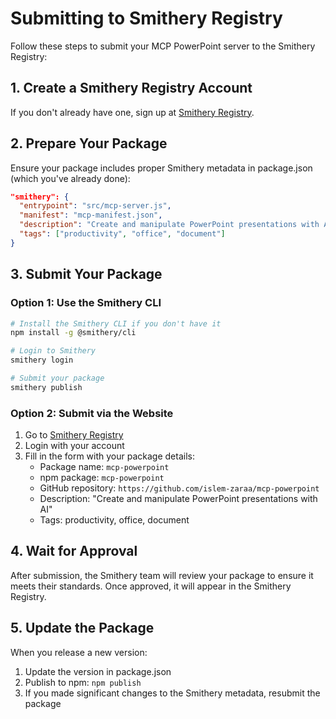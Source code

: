 # Submitting to Smithery Registry

Follow these steps to submit your MCP PowerPoint server to the Smithery Registry:

## 1. Create a Smithery Registry Account

If you don't already have one, sign up at [Smithery Registry](https://smithery.dev).

## 2. Prepare Your Package

Ensure your package includes proper Smithery metadata in package.json (which you've already done):

```json
"smithery": {
  "entrypoint": "src/mcp-server.js",
  "manifest": "mcp-manifest.json",
  "description": "Create and manipulate PowerPoint presentations with AI",
  "tags": ["productivity", "office", "document"]
}
```

## 3. Submit Your Package

### Option 1: Use the Smithery CLI

```bash
# Install the Smithery CLI if you don't have it
npm install -g @smithery/cli

# Login to Smithery
smithery login

# Submit your package
smithery publish
```

### Option 2: Submit via the Website

1. Go to [Smithery Registry](https://smithery.dev/publish)
2. Login with your account
3. Fill in the form with your package details:
   - Package name: `mcp-powerpoint`
   - npm package: `mcp-powerpoint`
   - GitHub repository: `https://github.com/islem-zaraa/mcp-powerpoint`
   - Description: "Create and manipulate PowerPoint presentations with AI"
   - Tags: productivity, office, document

## 4. Wait for Approval

After submission, the Smithery team will review your package to ensure it meets their standards. Once approved, it will appear in the Smithery Registry.

## 5. Update the Package

When you release a new version:

1. Update the version in package.json
2. Publish to npm: `npm publish`
3. If you made significant changes to the Smithery metadata, resubmit the package 